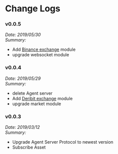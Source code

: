 # Change Logs


### v0.0.5

*Date: 2019/05/30*  
*Summary:*
- Add [Binance exchange](https://www.binance.com) module
- upgrade websocket module


### v0.0.4

*Date: 2019/05/29*  
*Summary:*
- delete Agent server
- Add [Deribit exchange](https://www.deribit.com) module
- upgrade market module


### v0.0.3

*Date: 2019/03/12*  
*Summary:*
- Upgrade Agent Server Protocol to newest version
- Subscribe Asset
